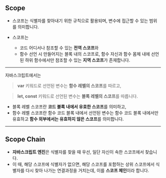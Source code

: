 
## Scope

- 스코프는 식별자를 찾아내기 위한 규칙으로 활용되며, 변수에 접근할 수 있는 범위를 의미합니다.

- 스코프는 
    - 코드 어디서나 참조할 수 있는 **전역 스코프**와
    - 함수 선언 시 만들어지는 블록 내의 스코프로, 함수 자신과 함수 몸체 내에 선언된 하위 함수에서만 참조할 수 있는 **지역 스코프**가 존재합니다.

---

자바스크립트에서는
> **var** 키워드로 선언된 변수는 **함수 레벨의 스코프**를 따르고,

> **let, const** 키워드로 선언된 변수는 **블록 레벨의 스코프**를 따릅니다.


- 블록 레벨 스코프란 **코드 블록 내에서 유효한 스코프**를 의미하고,
- 함수 레벨 스코프란 함수 코드 블록 내에서 선언된 변수는 함수 코드 블록 내에서만 유효하고 **함수 외부에서는 유효하지 않은 스코프**를 의미합니다.

---

## Scope Chain

- **자바스크립트 엔진**은 식별자를 찾을 때 우선, 일단 자신이 속한 스코프에서 찾습니다.
- 이 때, 해당 스코프에 식별자가 없으면, 해당 스코프를 포함하는 상위 스코프에서 식별자를 다시 찾아 나가는 연결과정을 거치는데, 이를 **스코프 체인**이라 합니다.